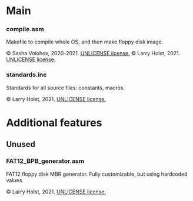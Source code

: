 # Main
### compile.asm
Makefile to compile whole OS, and then make floppy disk image.

:copyright: Sasha Volohov, 2020-2021. [UNLICENSE license.](https://unlicense.org)
:copyright: Larry Holst, 2021. [UNLICENSE license.](https://unlicense.org)

### standards.inc
Standards for all source files: constants, macros.

:copyright: Larry Holst, 2021. [UNLICENSE license.](https://unlicense.org)

# Additional features
## Unused
### FAT12_BPB_generator.asm
FAT12 floppy disk MBR generator. Fully customizable, but using hardcoded values.

:copyright: Larry Holst, 2021. [UNLICENSE license.](https://unlicense.org)
